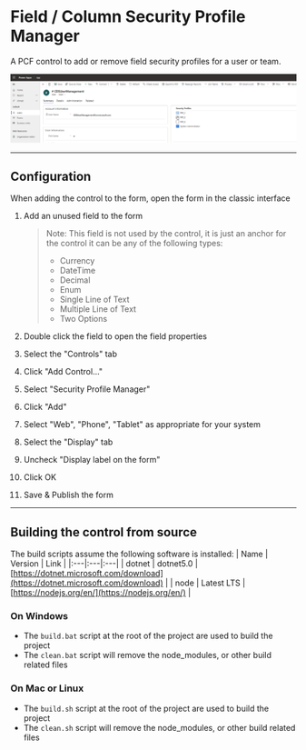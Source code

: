# Field / Column Security Profile Manager

A PCF control to add or remove field security profiles for a user or team.

![Demo](./img/securityprofilemanager.gif)

---

## Configuration

When adding the control to the form, open the form in the classic interface

1. Add an unused field to the form
   > Note: This field is not used by the control, it is just an anchor for the control
   > it can be any of the following types:
   > - Currency
   > - DateTime
   > - Decimal
   > - Enum
   > - Single Line of Text
   > - Multiple Line of Text
   > - Two Options

2. Double click the field to open the field properties

3. Select the "Controls" tab

4. Click "Add Control..."

5. Select "Security Profile Manager"

6. Click "Add"

7. Select "Web", "Phone", "Tablet" as appropriate for your system

8. Select the "Display" tab

9. Uncheck "Display label on the form"

10. Click OK

11. Save & Publish the form

---

## Building the control from source

The build scripts assume the following software is installed:
| Name | Version | Link |
|:---|:---|:---|
| dotnet | dotnet5.0 | [https://dotnet.microsoft.com/download](https://dotnet.microsoft.com/download) |
| node | Latest LTS | [https://nodejs.org/en/](https://nodejs.org/en/) |

### On Windows
- The `build.bat` script at the root of the project are used to build the project
- The `clean.bat` script will remove the node_modules, or other build related files

### On Mac or Linux
- The `build.sh` script at the root of the project are used to build the project
- The `clean.sh` script will remove the node_modules, or other build related files

